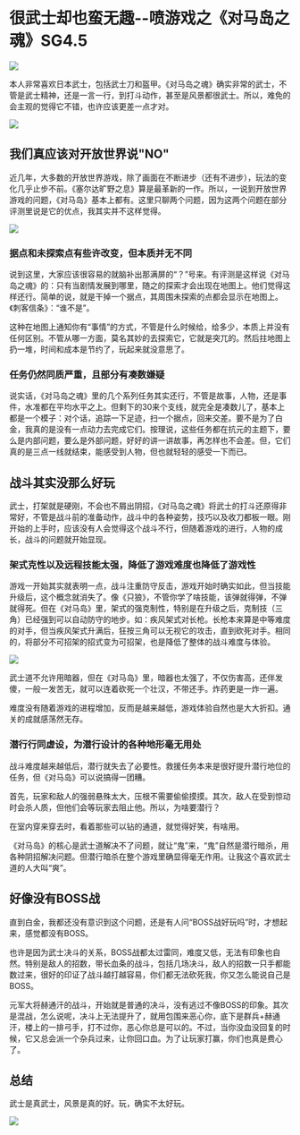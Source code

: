 # 很武士却也蛮无趣--喷游戏之《对马岛之魂》SG4.5

![](https://www.colorgamer.com/usr/uploads/2020/08/2142029539.jpg)

本人非常喜欢日本武士，包括武士刀和盔甲。《对马岛之魂》确实非常的武士，不管是武士精神，还是一言一行，到打斗动作，甚至是风景都很武士。所以，难免的会主观的觉得它不错，也许应该更差一点才对。

![](https://pic1.zhimg.com/80/v2-a360df8b1b83023e89d38b9d111b09d8_1440w.gif)



## 我们真应该对开放世界说"NO"

近几年，大多数的开放世界游戏，除了画面在不断进步（还有不进步），玩法的变化几乎止步不前。《塞尔达旷野之息》算是最革新的一作。所以，一说到开放世界游戏的问题，《对马岛》基本上都有。这里只聊两个问题，因为这两个问题在部分评测里说是它的优点，我其实并不这样觉得。

![](https://www.colorgamer.com/usr/uploads/2020/08/2736619772.png)

### 据点和未探索点有些许改变，但本质并无不同

说到这里，大家应该很容易的就脑补出那满屏的“？”号来。有评测是这样说《对马岛之魂》的：只有当剧情发展到哪里，随之的探索才会出现在地图上。他们觉得这样还行。简单的说，就是干掉一个据点，其周围未探索的点都会显示在地图上。《刺客信条》：“谁不是”。

这种在地图上通知你有“事情”的方式，不管是什么时候给，给多少，本质上并没有任何区别。不管从哪一方面，莫名其妙的去探索它，它就是突兀的。然后拄地图上扔一堆，时间和成本是节约了，玩起来就没意思了。

### 任务仍然同质严重，且部分有凑数嫌疑

说实话，《对马岛之魂》里的几个系列任务其实还行，不管是故事，人物，还是事件，水准都在平均水平之上。但剩下的30来个支线，就完全是凑数儿了，基本上都是一个模子：对个话，追踪一下足迹，扫一个据点，回来交差。要不是为了白金，我真的是没有一点动力去完成它们。按理说，这些任务都在抗元的主题下，要么是内部问题，要么是外部问题，好好的讲一讲故事，再怎样也不会差。但，它们真的是三点一线就结束，能感受到人物，但也就轻轻的感受一下而已。



## 战斗其实没那么好玩

武士，打架就是硬刚，不会也不屑出阴招，《对马岛之魂》将武士的打斗还原得非常好，不管是战斗前的准备动作，战斗中的各种姿势，技巧以及收刀都板一眼。刚开始的上手时，应该没有人会觉得这个战斗不行，但随着游戏的进行，人物的成长，战斗的问题就开始显现。

### 架式克性以及远程技能太强，降低了游戏难度也降低了游戏性

游戏一开始其实就表明一点，战斗注重防守反击，游戏开始时确实如此，但当技能升级后，这个概念就消失了。像《只狼》，不管你学了啥技能，该弹就得弹，不弹就得死。但在《对马岛》里，架式的强克制性，特别是在升级之后，克制技（三角）已经强到可以自动防守的地步。如：疾风架式对长枪。长枪本来算是中等难度的对手，但当疾风架式升满后，狂按三角可以无视它的攻击，直到砍死对手。相同的，将部分不可招架的招式变为可招架，也是降低了整体的战斗难度与体验。

![](https://picb.zhimg.com/80/v2-1db1d55fb2661d72356d54e307fe95a1_1440w.gif)

武士道不允许用暗器，但在《对马岛》里，暗器也太强了，不仅伤害高，还伴发傻，一般一发苦无，就可以连着砍死一个壮汉，不带还手。炸药更是一炸一遍。

难度没有随着游戏的进程增加，反而是越来越低，游戏体验自然也是大大折扣。通关的成就感荡然无存。

### 潜行行同虚设，为潜行设计的各种地形毫无用处

战斗难度越来越低后，潜行就失去了必要性。救援任务本来是很好提升潜行地位的任务，但《对马岛》可以说搞得一团糟。

首先，玩家和敌人的强弱悬殊太大，压根不需要偷偷摸摸。其次，敌人在受到惊动时会杀人质，但他们会等玩家去阻止他。所以，为啥要潜行？

在室内穿来穿去时，看着那些可以钻的通道，就觉得好笑，有啥用。

《对马岛》的核心是武士道解决不了问题，就让“鬼”来，“鬼”自然是潜行暗杀，用各种阴招解决问题。但潜行暗杀在整个游戏里确显得毫无作用。让我这个喜欢武士道的人大叫“爽”。



## 好像没有BOSS战

直到白金，我都还没有意识到这个问题，还是有人问“BOSS战好玩吗”时，才想起来，感觉都没有BOSS。

也许是因为武士决斗的关系，BOSS战都太过雷同，难度又低，无法有印象也自然。特别是敌人的招数，带长血条的战斗，包括几场决斗，敌人的招数一只手都能数过来，很好的印证了战斗越打越容易，你们都无法砍死我，你又怎么能说自己是BOSS。

元军大将赫通汗的战斗，开始就是普通的决斗，没有逃过不像BOSS的印象。其次是混战，怎么说呢，决斗上无法提升了，就用包围来恶心你，底下是群兵+赫通汗，楼上的一排弓手，打不过你，恶心你总是可以的。不过，当你没血没回复的时候，它又总会派一个杂兵过来，让你回口血。为了让玩家打赢，你们也真是费心了。 



## 总结

武士是真武士，风景是真的好。玩，确实不太好玩。

![](https://www.colorgamer.com/usr/uploads/2020/08/2599775144.jpg)

